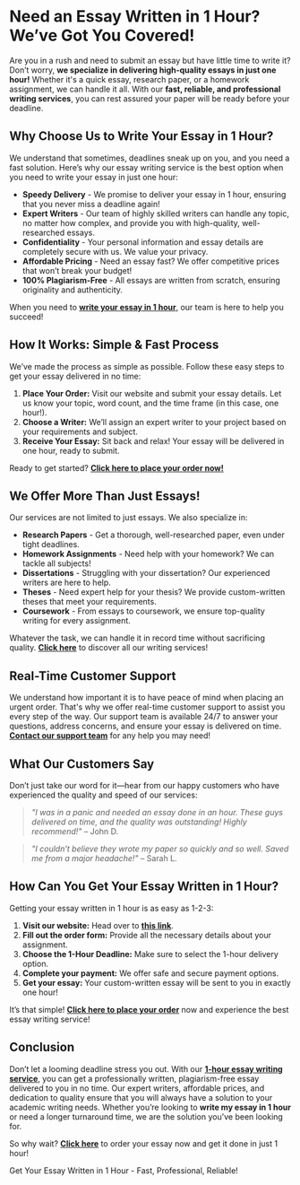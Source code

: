 <h1>Need an Essay Written in 1 Hour? We’ve Got You Covered!</h1>

<p>Are you in a rush and need to submit an essay but have little time to write it? Don’t worry, <strong>we specialize in delivering high-quality essays in just one hour!</strong> Whether it's a quick essay, research paper, or a homework assignment, we can handle it all. With our <strong>fast, reliable, and professional writing services</strong>, you can rest assured your paper will be ready before your deadline.</p>

<h2>Why Choose Us to Write Your Essay in 1 Hour?</h2>

<p>We understand that sometimes, deadlines sneak up on you, and you need a fast solution. Here’s why our essay writing service is the best option when you need to write your essay in just one hour:</p>

<ul>
    <li><strong>Speedy Delivery</strong> - We promise to deliver your essay in 1 hour, ensuring that you never miss a deadline again!</li>
    <li><strong>Expert Writers</strong> - Our team of highly skilled writers can handle any topic, no matter how complex, and provide you with high-quality, well-researched essays.</li>
    <li><strong>Confidentiality</strong> - Your personal information and essay details are completely secure with us. We value your privacy.</li>
    <li><strong>Affordable Pricing</strong> - Need an essay fast? We offer competitive prices that won’t break your budget!</li>
    <li><strong>100% Plagiarism-Free</strong> - All essays are written from scratch, ensuring originality and authenticity.</li>
</ul>

<p>When you need to <a href="https://tinyurl.com/topessay?keyword=write+my+essay+in+1+hour" target="_blank"><strong>write your essay in 1 hour</strong></a>, our team is here to help you succeed!</p>

<h2>How It Works: Simple & Fast Process</h2>

<p>We’ve made the process as simple as possible. Follow these easy steps to get your essay delivered in no time:</p>

<ol>
    <li><strong>Place Your Order:</strong> Visit our website and submit your essay details. Let us know your topic, word count, and the time frame (in this case, one hour!).</li>
    <li><strong>Choose a Writer:</strong> We’ll assign an expert writer to your project based on your requirements and subject.</li>
    <li><strong>Receive Your Essay:</strong> Sit back and relax! Your essay will be delivered in one hour, ready to submit.</li>
</ol>

<p>Ready to get started? <a href="https://tinyurl.com/topessay?keyword=write+my+essay+in+1+hour" target="_blank"><strong>Click here to place your order now!</strong></a></p>

<h2>We Offer More Than Just Essays!</h2>

<p>Our services are not limited to just essays. We also specialize in:</p>

<ul>
    <li><strong>Research Papers</strong> - Get a thorough, well-researched paper, even under tight deadlines.</li>
    <li><strong>Homework Assignments</strong> - Need help with your homework? We can tackle all subjects!</li>
    <li><strong>Dissertations</strong> - Struggling with your dissertation? Our experienced writers are here to help.</li>
    <li><strong>Theses</strong> - Need expert help for your thesis? We provide custom-written theses that meet your requirements.</li>
    <li><strong>Coursework</strong> - From essays to coursework, we ensure top-quality writing for every assignment.</li>
</ul>

<p>Whatever the task, we can handle it in record time without sacrificing quality. <a href="https://tinyurl.com/topessay?keyword=write+my+essay+in+1+hour" target="_blank"><strong>Click here</strong></a> to discover all our writing services!</p>

<h2>Real-Time Customer Support</h2>

<p>We understand how important it is to have peace of mind when placing an urgent order. That's why we offer real-time customer support to assist you every step of the way. Our support team is available 24/7 to answer your questions, address concerns, and ensure your essay is delivered on time. <a href="https://tinyurl.com/topessay?keyword=write+my+essay+in+1+hour" target="_blank"><strong>Contact our support team</strong></a> for any help you may need!</p>

<h2>What Our Customers Say</h2>

<p>Don’t just take our word for it—hear from our happy customers who have experienced the quality and speed of our services:</p>

<blockquote>
    <p><em>"I was in a panic and needed an essay done in an hour. These guys delivered on time, and the quality was outstanding! Highly recommend!"</em> – John D.</p>
</blockquote>

<blockquote>
    <p><em>"I couldn’t believe they wrote my paper so quickly and so well. Saved me from a major headache!"</em> – Sarah L.</p>
</blockquote>

<h2>How Can You Get Your Essay Written in 1 Hour?</h2>

<p>Getting your essay written in 1 hour is as easy as 1-2-3:</p>

<ol>
    <li><strong>Visit our website:</strong> Head over to <a href="https://tinyurl.com/topessay?keyword=write+my+essay+in+1+hour" target="_blank"><strong>this link</strong></a>.</li>
    <li><strong>Fill out the order form:</strong> Provide all the necessary details about your assignment.</li>
    <li><strong>Choose the 1-Hour Deadline:</strong> Make sure to select the 1-hour delivery option.</li>
    <li><strong>Complete your payment:</strong> We offer safe and secure payment options.</li>
    <li><strong>Get your essay:</strong> Your custom-written essay will be sent to you in exactly one hour!</li>
</ol>

<p>It’s that simple! <a href="https://tinyurl.com/topessay?keyword=write+my+essay+in+1+hour" target="_blank"><strong>Click here to place your order</strong></a> now and experience the best essay writing service!</p>

<h2>Conclusion</h2>

<p>Don’t let a looming deadline stress you out. With our <a href="https://tinyurl.com/topessay?keyword=write+my+essay+in+1+hour" target="_blank"><strong>1-hour essay writing service</strong></a>, you can get a professionally written, plagiarism-free essay delivered to you in no time. Our expert writers, affordable prices, and dedication to quality ensure that you will always have a solution to your academic writing needs. Whether you’re looking to <strong>write my essay in 1 hour</strong> or need a longer turnaround time, we are the solution you’ve been looking for.</p>

<p>So why wait? <a href="https://tinyurl.com/topessay?keyword=write+my+essay+in+1+hour" target="_blank"><strong>Click here</strong></a> to order your essay now and get it done in just 1 hour!</p>
Get Your Essay Written in 1 Hour - Fast, Professional, Reliable!

